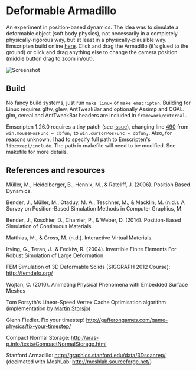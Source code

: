 Deformable Armadillo
====================

An experiment in position-based dynamics. The idea was to simulate a deformable object (soft body physics), not necessarily in a completely
physically-rigorous way, but at least in a physically-plausible way. Emscripten build online [here](http://matejd.github.io/DeformableArmadillo/bin/emscripten/DeformableArmadillo.html).
Click and drag the Armadillo (it's glued to the ground) or click and drag anything else to change the camera position (middle button drag to zoom in/out).

![Screenshot](http://matejd.github.io/DeformableArmadillo/docs/armadillo-screenshot1.png)


Build
-----

No fancy build systems, just run `make linux` or `make emscripten`.
Building for Linux requires glfw, glew, AntTweakBar and optionally Assimp and CGAL.
glm, cereal and AntTweakBar headers are included in `framework/external`.

Emscripten 1.26.0 requires a tiny patch (see [issue](https://github.com/kripken/emscripten/issues/2949)),
changing line [490](https://github.com/kripken/emscripten/blob/master/src/library_glfw.js#L490) from
`win.mousePosFunc = cbfun;` to `win.cursorPosFunc = cbfun;`. Also, for reasons unknown, I had
to specify full path to Emscripten's `libcxxapi/include`. The path in makefile will need to be modified.
See makefile for more details.


References and resources
------------------------

Müller, M., Heidelberger, B., Hennix, M., & Ratcliff, J. (2006). Position Based Dynamics.

Bender, J., Müller, M., Otaduy, M. A., Teschner, M., & Macklin, M. (n.d.). A Survey on Position-Based Simulation Methods in Computer Graphics, M.

Bender, J., Koschier, D., Charrier, P., & Weber, D. (2014). Position-Based Simulation of Continuous Materials.

Matthias, M., & Gross, M. (n.d.). Interactive Virtual Materials.

Irving, G., Teran, J., & Fedkiw, R. (2004). Invertible Finite Elements For Robust Simulation of Large Deformation.

FEM Simulation of 3D Deformable Solids (SIGGRAPH 2012 Course): http://femdefo.org/

Wojtan, C. (2010). Animating Physical Phenomena with Embedded Surface Meshes

Tom Forsyth's Linear-Speed Vertex Cache Optimisation algorithm (implementation by [Martin Storsjo](https://github.com/vivkin/forsyth))

Glenn Fiedler. Fix your timestep! http://gafferongames.com/game-physics/fix-your-timestep/

Compact Normal Storage: http://aras-p.info/texts/CompactNormalStorage.html

Stanford Armadillo: http://graphics.stanford.edu/data/3Dscanrep/
(decimated with MeshLab: http://meshlab.sourceforge.net/)
